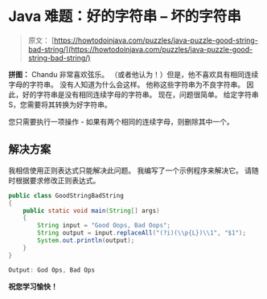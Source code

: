 # Java 难题：好的字符串 – 坏的字符串

> 原文： [https://howtodoinjava.com/puzzles/java-puzzle-good-string-bad-string/](https://howtodoinjava.com/puzzles/java-puzzle-good-string-bad-string/)

**拼图：** Chandu 非常喜欢弦乐。 （或者他认为！）但是，他不喜欢具有相同连续字母的字符串。 没有人知道为什么会这样。 他称这些字符串为不良字符串。 因此，好的字符串是没有相同连续字母的字符串。 现在，问题很简单。 给定字符串 S，您需要将其转换为好字符串。

您只需要执行一项操作 - 如果有两个相同的连续字母，则删除其中一个。

## 解决方案

我相信使用正则表达式只能解决此问题。 我编写了一个示例程序来解决它。 请随时根据要求修改正则表达式。

```java
public class GoodStringBadString
{
    public static void main(String[] args)
    {
        String input = "Good Oops, Bad Oops";
        String output = input.replaceAll("(?i)(\\p{L})\\1", "$1");
        System.out.println(output);
    }
}
```

```java
Output: God Ops, Bad Ops
```

**祝您学习愉快！**
